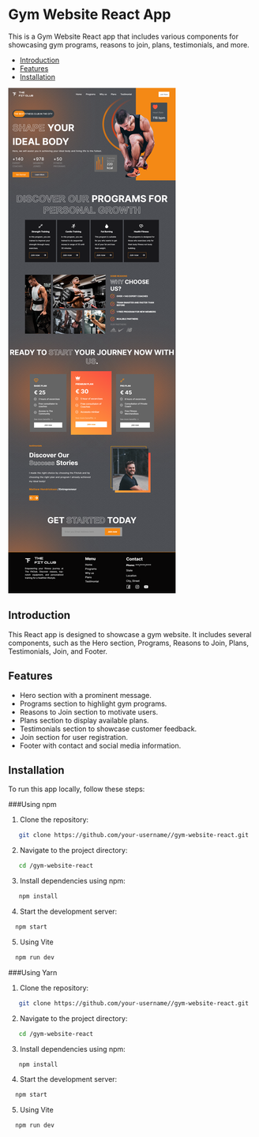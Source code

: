 # Gym Website React App

This is a Gym Website React app that includes various components for showcasing gym programs, reasons to join, plans, testimonials, and more.

- [Introduction](#introduction)
- [Features](#features)
- [Installation](#installation)

![Sample Image](./src/assets/react-gym.png)

## Introduction

This React app is designed to showcase a gym website. It includes several components, such as the Hero section, Programs, Reasons to Join, Plans, Testimonials, Join, and Footer.

## Features

- Hero section with a prominent message.
- Programs section to highlight gym programs.
- Reasons to Join section to motivate users.
- Plans section to display available plans.
- Testimonials section to showcase customer feedback.
- Join section for user registration.
- Footer with contact and social media information.


## Installation


To run this app locally, follow these steps:

###Using npm

1. Clone the repository:

```bash
   git clone https://github.com/your-username//gym-website-react.git
```
2. Navigate to the project directory:

```bash
   cd /gym-website-react
```

3. Install dependencies using npm:

```bash
   npm install
```
4. Start the development server:

```bash
  npm start
```

5. Using Vite

```bash
  npm run dev
```
###Using Yarn

1. Clone the repository:

```bash
   git clone https://github.com/your-username//gym-website-react.git
```

2. Navigate to the project directory:

```bash
   cd /gym-website-react
```


3. Install dependencies using npm:

```bash
   npm install
```
4. Start the development server:

```bash
  npm start
```

5. Using Vite

```bash
  npm run dev
```
